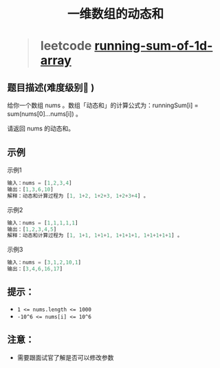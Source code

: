 <h1 align="center">
  一维数组的动态和
<h1>

> leetcode [running-sum-of-1d-array](https://leetcode-cn.com/problems/running-sum-of-1d-array)

## 题目描述(难度级别🌟 )

给你一个数组 nums 。数组「动态和」的计算公式为：runningSum[i] = sum(nums[0]…nums[i]) 。

请返回 nums 的动态和。

## 示例

示例1

```ts
输入：nums = [1,2,3,4]
输出：[1,3,6,10]
解释：动态和计算过程为 [1, 1+2, 1+2+3, 1+2+3+4] 。
```

示例2

```ts
输入：nums = [1,1,1,1,1]
输出：[1,2,3,4,5]
解释：动态和计算过程为 [1, 1+1, 1+1+1, 1+1+1+1, 1+1+1+1+1] 。
```

示例3

```ts
输入：nums = [3,1,2,10,1]
输出：[3,4,6,16,17]
```

## 提示：

- `1 <= nums.length <= 1000`
- `-10^6 <= nums[i] <= 10^6`

## 注意：

- 需要跟面试官了解是否可以修改参数

